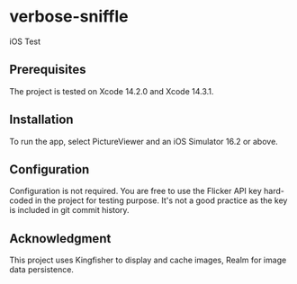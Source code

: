 # verbose-sniffle
iOS Test

## Prerequisites

The project is tested on Xcode 14.2.0 and Xcode 14.3.1.

## Installation

To run the app, select PictureViewer and an iOS Simulator 16.2 or above.

## Configuration

Configuration is not required. You are free to use the Flicker API key hard-coded in the project for testing purpose. It's not a good practice as the key is included in git commit history.

## Acknowledgment

This project uses Kingfisher to display and cache images, Realm for image data persistence.

